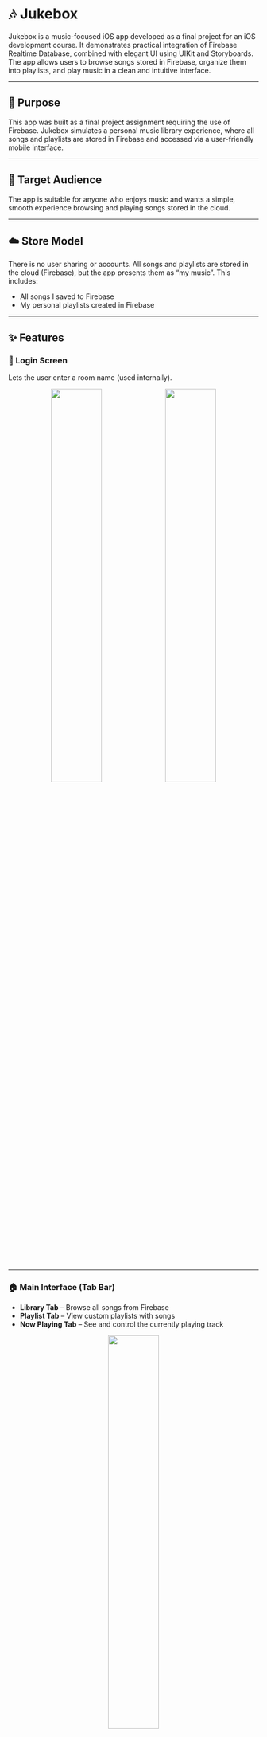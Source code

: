 # 🎶 Jukebox

Jukebox is a music-focused iOS app developed as a final project for an iOS development course. It demonstrates practical integration of Firebase Realtime Database, combined with elegant UI using UIKit and Storyboards. The app allows users to browse songs stored in Firebase, organize them into playlists, and play music in a clean and intuitive interface.

---

## 🚀 Purpose  
This app was built as a final project assignment requiring the use of Firebase. Jukebox simulates a personal music library experience, where all songs and playlists are stored in Firebase and accessed via a user-friendly mobile interface.

---

## 👥 Target Audience  
The app is suitable for anyone who enjoys music and wants a simple, smooth experience browsing and playing songs stored in the cloud.

---

## ☁️ Store Model  
There is no user sharing or accounts. All songs and playlists are stored in the cloud (Firebase), but the app presents them as “my music”. This includes:
- All songs I saved to Firebase  
- My personal playlists created in Firebase

---

## ✨ Features

### 🔐 Login Screen  
Lets the user enter a room name (used internally).

<p align="center">
  <img src="https://github.com/user-attachments/assets/9af9bd3f-8cbc-4428-a32a-9be1ec6d75c9" width="45%" />
  <img src="https://github.com/user-attachments/assets/9c178074-9c81-47cb-a0b8-455a01c69307" width="45%" />
</p>

---

### 🏠 Main Interface (Tab Bar)  
- **Library Tab** – Browse all songs from Firebase  
- **Playlist Tab** – View custom playlists with songs  
- **Now Playing Tab** – See and control the currently playing track  

<p align="center">
  <img src="https://github.com/user-attachments/assets/e56df346-bd93-4b0f-b6f0-0993e64cb6e6" width="45%" />
</p>

---

### 📚 Song Library  
Alphabetically or shuffled sorted list of songs from Firebase.  
Each song displays:
- Artwork  
- Title  
- Artist  
- Duration  

<p align="center">
  <img src="https://github.com/user-attachments/assets/f1ad90fb-3348-47bd-bb48-f1a606137a7f" width="45%" />
  <img src="https://github.com/user-attachments/assets/1551e617-7cd2-4add-bff0-4914cb42fc19" width="45%" />
</p>

---

### 🎼 Playlist  
Each playlist has a name and cover image (from a URL).  
Songs are distributed across playlists.  
Users can:
- Play a playlist directly  
- Expand to view the full song list in a bottom sheet  

<p align="center">
  <img src="https://github.com/user-attachments/assets/e6472710-0d68-472c-978c-15e269f49efd" width="30%" />
  <img src="https://github.com/user-attachments/assets/308aa814-372d-45bd-8e31-e19a5be35d90" width="30%" />
  <img src="https://github.com/user-attachments/assets/3e00280a-2dfc-4a78-9c17-2f214ac41ea3" width="30%" />
</p>

---

### ▶️ Now Playing  
Full-screen playback view:
- Album artwork in the center (grows/shrinks based on playback)  
- Animated scrolling song + artist name  
- Dynamic background color from artwork  
- Playback controls: Play, Pause, Next  

<p align="center">
  <img src="https://github.com/user-attachments/assets/4ab509fa-1a57-48de-bbd4-31d6646c2d4c" width="30%" />
  <img src="https://github.com/user-attachments/assets/5c6cf141-0099-48b3-9a98-52fa0bb8b44c" width="30%" />
  <img src="https://github.com/user-attachments/assets/d0103087-526e-431f-a97a-1caf171764aa" width="30%" />
</p>

---

## 🧰 Technologies Used
- Language: Swift (UIKit)  
- Database: Firebase Realtime Database  
- UI: Storyboards, AutoLayout, TableViews  
- Image Handling: Remote image loading with `Data()`  
- Audio Playback: AVFoundation  
- Architecture: MVC-style with dedicated view controllers

---

## 🏗️ Project Structure
- `LoginViewController`: Handles user login (basic version)  
- `LibraryViewController`: Displays all songs saved in Firebase  
- `PlaylistViewController`: Shows playlists and allows interaction  
- `NowPlayingViewController`: Plays the selected song or playlist  
- `PlaylistDetailViewController`: Opens a bottom sheet with the playlist’s songs  

**Custom Cells**:  
- `LibrarySongCell`: Song display with “Add to Playlist” button  
- `PlaylistCell`: Playlist preview with cover, name, song count, and two buttons (Play, Expand)
